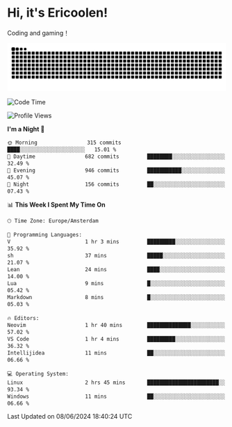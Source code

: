 # Hi, it's Ericoolen!
Coding and gaming！

<picture>
  <source media="(prefers-color-scheme: dark)" srcset="https://raw.githubusercontent.com/Eric-Song-Nop/Eric-Song-Nop/output/github-contribution-grid-snake-dark.svg">
  <source media="(prefers-color-scheme: light)" srcset="https://raw.githubusercontent.com/Eric-Song-Nop/Eric-Song-Nop/output/github-contribution-grid-snake.svg">
  <img alt="github contribution grid snake animation" src="https://raw.githubusercontent.com/Eric-Song-Nop/Eric-Song-Nop/output/github-contribution-grid-snake.svg">
</picture>

<!--START_SECTION:waka-->
![Code Time](http://img.shields.io/badge/Code%20Time-1%2C347%20hrs%2047%20mins-blue)

![Profile Views](http://img.shields.io/badge/Profile%20Views-1-blue)

**I'm a Night 🦉** 

```text
🌞 Morning                315 commits         ████░░░░░░░░░░░░░░░░░░░░░   15.01 % 
🌆 Daytime                682 commits         ████████░░░░░░░░░░░░░░░░░   32.49 % 
🌃 Evening                946 commits         ███████████░░░░░░░░░░░░░░   45.07 % 
🌙 Night                  156 commits         ██░░░░░░░░░░░░░░░░░░░░░░░   07.43 % 
```


📊 **This Week I Spent My Time On** 

```text
🕑︎ Time Zone: Europe/Amsterdam

💬 Programming Languages: 
V                        1 hr 3 mins         █████████░░░░░░░░░░░░░░░░   35.92 % 
sh                       37 mins             █████░░░░░░░░░░░░░░░░░░░░   21.07 % 
Lean                     24 mins             ████░░░░░░░░░░░░░░░░░░░░░   14.00 % 
Lua                      9 mins              █░░░░░░░░░░░░░░░░░░░░░░░░   05.42 % 
Markdown                 8 mins              █░░░░░░░░░░░░░░░░░░░░░░░░   05.03 % 

🔥 Editors: 
Neovim                   1 hr 40 mins        ██████████████░░░░░░░░░░░   57.02 % 
VS Code                  1 hr 4 mins         █████████░░░░░░░░░░░░░░░░   36.32 % 
Intellijidea             11 mins             ██░░░░░░░░░░░░░░░░░░░░░░░   06.66 % 

💻 Operating System: 
Linux                    2 hrs 45 mins       ███████████████████████░░   93.34 % 
Windows                  11 mins             ██░░░░░░░░░░░░░░░░░░░░░░░   06.66 % 
```


 Last Updated on 08/06/2024 18:40:24 UTC
<!--END_SECTION:waka-->
